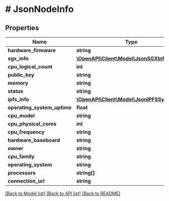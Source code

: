 # # JsonNodeInfo

## Properties

Name | Type | Description | Notes
------------ | ------------- | ------------- | -------------
**hardware_firmware** | **string** |  | [optional]
**sgx_info** | [**\OpenAPI\Client\Model\JsonSGXInfo**](JsonSGXInfo.md) |  | [optional]
**cpu_logical_count** | **int** |  | [optional]
**public_key** | **string** |  | [optional]
**memory** | **string** |  | [optional]
**status** | **string** |  | [optional]
**ipfs_info** | [**\OpenAPI\Client\Model\JsonIPFSSystemInfo**](JsonIPFSSystemInfo.md) |  | [optional]
**operating_system_uptime** | **float** |  | [optional]
**cpu_model** | **string** |  | [optional]
**cpu_physical_cores** | **int** |  | [optional]
**cpu_frequency** | **string** |  | [optional]
**hardware_baseboard** | **string** |  | [optional]
**owner** | **string** |  | [optional]
**cpu_family** | **string** |  | [optional]
**operating_system** | **string** |  | [optional]
**processors** | **string[]** |  | [optional]
**connection_url** | **string** |  | [optional]

[[Back to Model list]](../../README.md#models) [[Back to API list]](../../README.md#endpoints) [[Back to README]](../../README.md)

